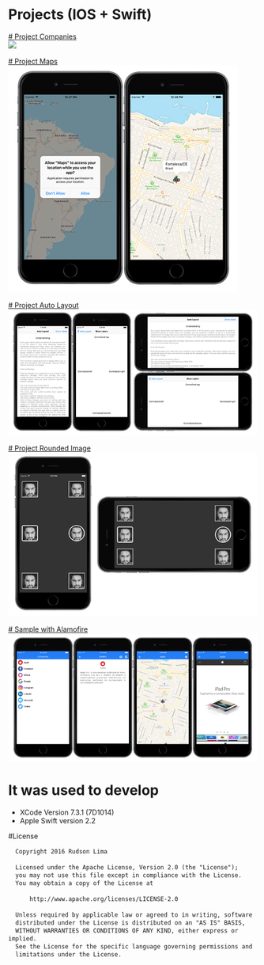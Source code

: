 # Projects (IOS + Swift)

<a href="https://github.com/rudsonlive/companies-ios"># Project Companies</a><br>
<img src="https://github.com/rudsonlive/companies-ios/blob/master/Image/image_companies.png"><br>

<a href="https://github.com/rudsonlive/maps-ios"># Project Maps</a><br>
<img src="https://github.com/rudsonlive/maps-ios/blob/master/Image/image_maps.png"><br>

<a href="https://github.com/rudsonlive/autolayout-ios"># Project Auto Layout</a><br>
<img src="https://github.com/rudsonlive/autolayout-ios/blob/master/Image/image_auto_layout.png"><br>

<a href="https://github.com/rudsonlive/rounded-image-ios"># Project Rounded Image</a><br>
<img src="https://github.com/rudsonlive/rounded-image-ios/blob/master/Image/image_rounded.png"><br>

<a href="https://github.com/rudsonlive/alamofire-for-networking-ios"># Sample with Alamofire</a><br>
<img src="https://github.com/rudsonlive/alamofire-for-networking-ios/blob/master/Image/image_companies.png"><br>

# It was used to develop
  - XCode Version 7.3.1 (7D1014)
  - Apple Swift version 2.2

#License
```
  Copyright 2016 Rudson Lima
 
  Licensed under the Apache License, Version 2.0 (the "License");
  you may not use this file except in compliance with the License.
  You may obtain a copy of the License at
 
      http://www.apache.org/licenses/LICENSE-2.0
 
  Unless required by applicable law or agreed to in writing, software
  distributed under the License is distributed on an "AS IS" BASIS,
  WITHOUT WARRANTIES OR CONDITIONS OF ANY KIND, either express or implied.
  See the License for the specific language governing permissions and
  limitations under the License.
 
````

